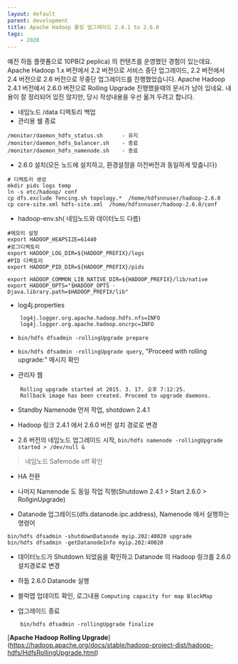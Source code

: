 ```yaml
---
layout: default
parent: development
title: Apache Hadoop 롤링 업그레이드 2.4.1 to 2.6.0
tags: 
    - 2020
---
```


예전 하둡 플랫폼으로 10PB(2 peplica) 의 컨텐츠를 운영했던 경험이 있는데요. 
Apache Hadoop 1.x 버전에서 2.2 버전으로 서비스 중단 업그레이드, 2.2 버전에서 2.4 버전으로 2.6 버전으로 무중단 업그레이드를 진행했었습니다.
Apache Hadoop 2.4.1 버전에서 2.6.0 버전으로 Rolling Upgrade 진행했을때의 문서가 남아 있네요.
내용이 잘 정리되어 있진 않지만, 당시 작성내용을 우선 옮겨 두려고 합니다. 

* 네임노드 /data 디렉토리 백업
* 관리용 쉘 종료
```
/monitor/daemon_hdfs_status.sh		- 유지
/monitor/daemon_hdfs_balancer.sh	- 종료
/monitor/daemon_hdfs_namenode.sh	- 종료
```

* 2.6.0 설치(모든 노드에 설치하고, 환경설정을 이전버전과 동일하게 맞춥니다)
```
# 디렉토리 생성
mkdir pids logs temp
ln -s etc/hadoop/ conf
cp dfs.exclude fencing.sh topology.*  /home/hdfsnnuser/hadoop-2.6.0
cp core-site.xml hdfs-site.xml  /home/hdfsnnuser/hadoop-2.6.0/conf
```
* hadoop-env.sh( 네임노드와 데이터노드 다름)
```
#메모리 설정
export HADOOP_HEAPSIZE=61440
#로그디렉토리
export HADOOP_LOG_DIR=${HADOOP_PREFIX}/logs
#PID 디렉토리
export HADOOP_PID_DIR=${HADOOP_PREFIX}/pids

export HADOOP_COMMON_LIB_NATIVE_DIR=${HADOOP_PREFIX}/lib/native
export HADOOP_OPTS="$HADOOP_OPTS -Djava.library.path=$HADOOP_PREFIX/lib"
```

* log4j.properties
```
	log4j.logger.org.apache.hadoop.hdfs.nfs=INFO
	log4j.logger.org.apache.hadoop.oncrpc=INFO	
```
	
* `bin/hdfs dfsadmin -rollingUpgrade prepare`
* `bin/hdfs dfsadmin -rollingUpgrade query`, "Proceed with rolling upgrade:" 메시지 확인

* 관리자 웹
```
	Rolling upgrade started at 2015. 3. 17. 오후 7:12:25. 
	Rollback image has been created. Proceed to upgrade daemons.
```

* Standby Namenode 먼저 작업, shotdown 2.4.1

* Hadoop 링크 2.4.1 에서 2.6.0 버전 설치 경로로 변경

* 2.6 버전의 네임노드 업그레이드 시작, `bin/hdfs namenode -rollingUpgrade started > /dev/null &`
> 네임노드 Safemode off 확인

* HA 전환

* 나머지 Namenode 도 동일 작업 직행(Shutdown 2.4.1 > Start 2.6.0 > RollginUpgrade)

* Datanode 업그레이드(dfs.datanode.ipc.address), Namenode 에서 실행하는 명령어
```
bin/hdfs dfsadmin -shutdownDatanode myip.202:40020 upgrade
bin/hdfs dfsadmin -getDatanodeInfo myip.202:40020	
```
* 데이터노드가 Shutdown 되었음을 확인하고 Datanode 의 Hadoop 링크를 2.6.0 설치경로로 변경
* 하둡 2.6.0 Datanode 실행 
* 블럭맵 업데이트 확인, 로그내용 `Computing capacity for map BlockMap`

* 업그레이드 종료	
```
	bin/hdfs dfsadmin -rollingUpgrade finalize
```

[**Apache Hadoop Rolling Upgrade**]
(https://hadoop.apache.org/docs/stable/hadoop-project-dist/hadoop-hdfs/HdfsRollingUpgrade.html)
